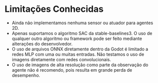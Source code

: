 # Limitações Conhecidas

* Ainda não implementamos nenhuma sensor ou atuador para agentes 2D.
* Apenas suportamos o algoritmo SAC da stable-baselines3. O uso de qualquer outro algoritmo ou framework pode ser feito mediante alterações do desenvolvedor.
* O uso de arquivos ONNX diretamente dentro da Godot é limitado a redes MLP com uma ou muitas entradas. Não testamos o uso de imagens diretamente com redes convolucionais.
* O uso de imagens de alta resolução como parte da observação do agente não é recomendo, pois resulta em grande perda de desempenho.